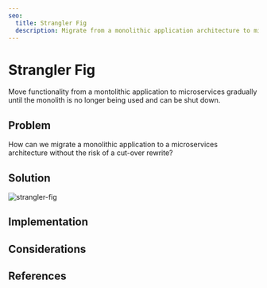 ```yaml
---
seo:
  title: Strangler Fig
  description: Migrate from a monolithic application architecture to microservices in a controlled, step-by-step fashion using CDC and event streams.
---
```


# Strangler Fig
Move functionality from a montolithic application to microservices gradually until the monolith is no longer being used and can be shut down.

## Problem
How can we migrate a monolithic application to a microservices architecture without the risk of a cut-over rewrite?

## Solution
![strangler-fig](../img/strangler-fig.png)


## Implementation


## Considerations


## References
